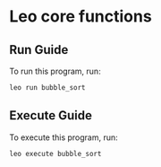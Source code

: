 # Leo core functions

## Run Guide

To run this program, run:
```bash
leo run bubble_sort
```

## Execute Guide

To execute this program, run:
```bash
leo execute bubble_sort
```